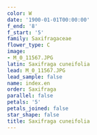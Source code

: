 ```yaml
---
color: W
date: '1900-01-01T00:00:00'
f_end: '8'
f_start: '5'
family: Saxifragaceae
flower_type: C
image:
- M_0_11567.JPG
latin: Saxifraga cuneifolia
lead: M_0_11567.JPG
lead_sample: false
name: index.en
order: Saxifraga
parallel: false
petals: '5'
petals_joined: false
star_shape: false
title: Saxifraga cuneifolia
---
```

